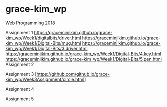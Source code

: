 # grace-kim_wp
Web Programming 2018

Assignment 1
https://graceminjikim.github.io/grace-kim_wp/Week1/digitalbits/driver.html
https://graceminjikim.github.io/grace-kim_wp/Week1/Digital-Bits/mug.html
https://graceminjikim.github.io/grace-kim_wp/Week1/Digital-Bits/3.driver.html
https://graceminjikim.github.io/grace-kim_wp/Week1/Digital-Bits/4.key.html
https://graceminjikim.github.io/grace-kim_wp/Week1/Digital-Bits/5.pen.html
Assignment 2

Assignment 3
[https://github.com/github.io/grace-kim_wp/Week3Assignment/circle.html]

Assignment 4

Assignment 5
